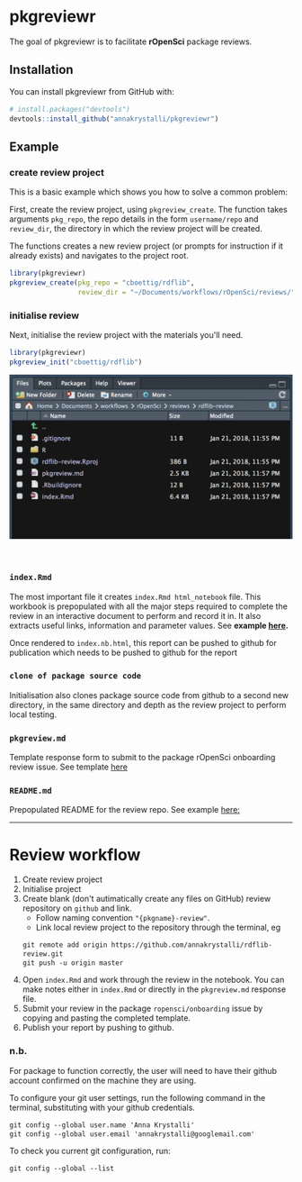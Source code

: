 # pkgreviewr

The goal of pkgreviewr is to facilitate **rOpenSci** package reviews.

## Installation

You can install pkgreviewr from GitHub with:


``` r
# install.packages("devtools")
devtools::install_github("annakrystalli/pkgreviewr")
```

## Example

### create review project

This is a basic example which shows you how to solve a common problem:


First, create the review project, using `pkgreview_create`. The function takes arguments `pkg_repo`, the repo details in the form `username/repo` and `review_dir`,
the directory in which the review project will be created.

The functions creates a new review project (or prompts for instruction if it already exists) and navigates to the project root.

``` r
library(pkgreviewr)
pkgreview_create(pkg_repo = "cboettig/rdflib", 
                 review_dir = "~/Documents/workflows/rOpenSci/reviews/")
```

### initialise review

Next, initialise the review project with the materials you'll need.

``` r
library(pkgreviewr)
pkgreview_init("cboettig/rdflib")

```
![](inst/assets/proj_structure.png)

<br>

### `index.Rmd` 

The most important file it creates `index.Rmd html_notebook` file. This workbook is prepopulated with all the major steps required to complete the review in an interactive document to perform and record it in. It also extracts useful links, information and parameter values. See **example [here](https://github.com/annakrystalli/pkgreviewr/blob/master/inst/examples/example-review-index.Rmd).**

Once rendered to `index.nb.html`, this report can be pushed to github for publication which needs to be pushed to github for the report

### `clone of package source code` 

Initialisation also clones package source code from github to a second new directory, in the same directory and depth as the review project to perform local testing.


### `pkgreview.md` 

Template response form to submit to the package rOpenSci onboarding review issue. See template [here](https://github.com/annakrystalli/pkgreviewr/blob/master/inst/examples/example-pkgreview.md) 

### `README.md` 

Prepopulated README for the review repo. See example [here:](https://github.com/annakrystalli/pkgreviewr/blob/master/inst/examples/example-README.md)

***

# Review workflow

1. Create review project 
1. Initialise project
1. Create blank (don't autimatically create any files on GitHub) review repository on `github` and link. 
    - Follow naming convention `"{pkgname}-review"`.
    - Link local review project to the repository through the terminal, eg
    ```
    git remote add origin https://github.com/annakrystalli/rdflib-review.git
    git push -u origin master
    ```
1. Open `index.Rmd` and work through the review in the notebook. You can make notes either in `index.Rmd` or directly in the `pkgreview.md` response file.
1. Submit your review in the package `ropensci/onboarding` issue by copying and pasting the completed template.
1. Publish your report by pushing to github.


### n.b.

For package to function correctly, the user will need to have their github account confirmed on the machine they are using.

To configure your git user settings, run the following command in the terminal, substituting with your github credentials.
```
git config --global user.name 'Anna Krystalli'
git config --global user.email 'annakrystalli@googlemail.com'
```

To check you current git configuration, run:
```
git config --global --list
```
